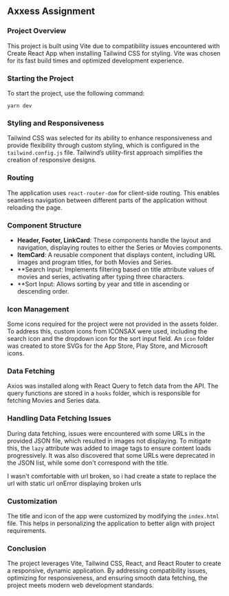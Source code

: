 ## Axxess Assignment

### Project Overview

This project is built using Vite due to compatibility issues encountered with Create React App when installing Tailwind CSS for styling. Vite was chosen for its fast build times and optimized development experience.

### Starting the Project

To start the project, use the following command:

```
yarn dev
```

### Styling and Responsiveness

Tailwind CSS was selected for its ability to enhance responsiveness and provide flexibility through custom styling, which is configured in the `tailwind.config.js` file. Tailwind’s utility-first approach simplifies the creation of responsive designs.

### Routing

The application uses `react-router-dom` for client-side routing. This enables seamless navigation between different parts of the application without reloading the page.

### Component Structure

- **Header, Footer, LinkCard**: These components handle the layout and navigation, displaying routes to either the Series or Movies components.
- **ItemCard**: A reusable component that displays content, including URL images and program titles, for both Movies and Series.
- \*\*Search Input: Implements filtering based on title attribute values of movies and series, activating after typing three characters.
- \*\*Sort Input: Allows sorting by year and title in ascending or descending order.

### Icon Management

Some icons required for the project were not provided in the assets folder. To address this, custom icons from ICONSAX were used, including the search icon and the dropdown icon for the sort input field. An `icon` folder was created to store SVGs for the App Store, Play Store, and Microsoft icons.

### Data Fetching

Axios was installed along with React Query to fetch data from the API. The query functions are stored in a `hooks` folder, which is responsible for fetching Movies and Series data.

### Handling Data Fetching Issues

During data fetching, issues were encountered with some URLs in the provided JSON file, which resulted in images not displaying. To mitigate this, the `lazy` attribute was added to image tags to ensure content loads progressively. It was also discovered that some URLs were deprecated in the JSON list, while some don't correspond with the title.

I wasn't comfortable with url broken, so i had create a state to replace the url with static url onError displaying broken urls

### Customization

The title and icon of the app were customized by modifying the `index.html` file. This helps in personalizing the application to better align with project requirements.

### Conclusion

The project leverages Vite, Tailwind CSS, React, and React Router to create a responsive, dynamic application. By addressing compatibility issues, optimizing for responsiveness, and ensuring smooth data fetching, the project meets modern web development standards.
